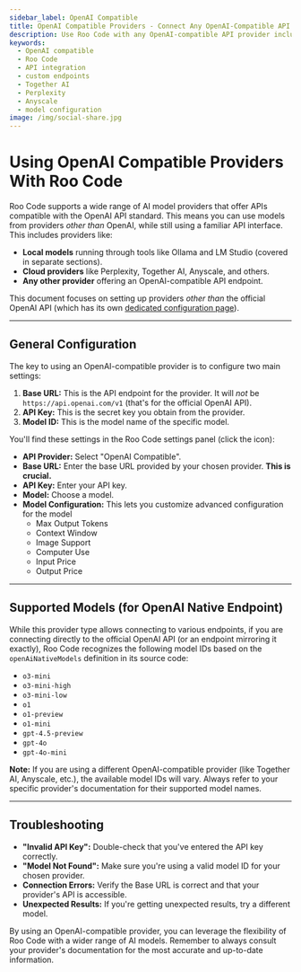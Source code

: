 ```yaml
---
sidebar_label: OpenAI Compatible
title: OpenAI Compatible Providers - Connect Any OpenAI-Compatible API to Roo Code
description: Use Roo Code with any OpenAI-compatible API provider including Perplexity, Together AI, Anyscale, and custom endpoints.
keywords:
  - OpenAI compatible
  - Roo Code
  - API integration
  - custom endpoints
  - Together AI
  - Perplexity
  - Anyscale
  - model configuration
image: /img/social-share.jpg
---
```


# Using OpenAI Compatible Providers With Roo Code

Roo Code supports a wide range of AI model providers that offer APIs compatible with the OpenAI API standard. This means you can use models from providers *other than* OpenAI, while still using a familiar API interface.  This includes providers like:

*   **Local models** running through tools like Ollama and LM Studio (covered in separate sections).
*   **Cloud providers** like Perplexity, Together AI, Anyscale, and others.
*   **Any other provider** offering an OpenAI-compatible API endpoint.

This document focuses on setting up providers *other than* the official OpenAI API (which has its own [dedicated configuration page](/providers/openai)).

---

## General Configuration

The key to using an OpenAI-compatible provider is to configure two main settings:

1.  **Base URL:** This is the API endpoint for the provider.  It will *not* be `https://api.openai.com/v1` (that's for the official OpenAI API).
2.  **API Key:**  This is the secret key you obtain from the provider.
3.  **Model ID:** This is the model name of the specific model.

You'll find these settings in the Roo Code settings panel (click the <Codicon name="gear" /> icon):

*   **API Provider:** Select "OpenAI Compatible".
*   **Base URL:** Enter the base URL provided by your chosen provider.  **This is crucial.**
*   **API Key:** Enter your API key.
*   **Model:** Choose a model.
*   **Model Configuration:** This lets you customize advanced configuration for the model
    - Max Output Tokens
    - Context Window
    - Image Support
    - Computer Use
    - Input Price
    - Output Price

---

## Supported Models (for OpenAI Native Endpoint)

While this provider type allows connecting to various endpoints, if you are connecting directly to the official OpenAI API (or an endpoint mirroring it exactly), Roo Code recognizes the following model IDs based on the `openAiNativeModels` definition in its source code:

*   `o3-mini`
*   `o3-mini-high`
*   `o3-mini-low`
*   `o1`
*   `o1-preview`
*   `o1-mini`
*   `gpt-4.5-preview`
*   `gpt-4o`
*   `gpt-4o-mini`

**Note:** If you are using a different OpenAI-compatible provider (like Together AI, Anyscale, etc.), the available model IDs will vary. Always refer to your specific provider's documentation for their supported model names.

---

## Troubleshooting

*   **"Invalid API Key":** Double-check that you've entered the API key correctly.
*   **"Model Not Found":** Make sure you're using a valid model ID for your chosen provider.
*   **Connection Errors:** Verify the Base URL is correct and that your provider's API is accessible.
*   **Unexpected Results:** If you're getting unexpected results, try a different model.

By using an OpenAI-compatible provider, you can leverage the flexibility of Roo Code with a wider range of AI models. Remember to always consult your provider's documentation for the most accurate and up-to-date information.
